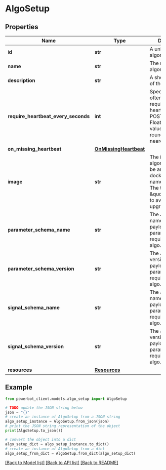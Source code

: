 # AlgoSetup


## Properties

Name | Type | Description | Notes
------------ | ------------- | ------------- | -------------
**id** | **str** | A unique id of the algorithm | 
**name** | **str** | The name of the algorithm | [optional] 
**description** | **str** | A short description of the algorithm | [optional] 
**require_heartbeat_every_seconds** | **int** | Specifies how often the algorithm requires a heartbeat via POST/.../heartbeat. Floating point values will be rounded to the nearest integer. | 
**on_missing_heartbeat** | [**OnMissingHeartbeat**](OnMissingHeartbeat.md) |  | 
**image** | **str** | The image of the algorithm, this can be any valid docker image name with a tag. The tag can not be \&quot;latest\&quot; to avoid accidental upgrades. | [optional] 
**parameter_schema_name** | **str** | The JSON schema name for the payload of object parameters required by the algo. | [optional] 
**parameter_schema_version** | **str** | The JSON schema version for the payload of object parameters required by the algo. | [optional] 
**signal_schema_name** | **str** | The JSON schema name for the payload of object parameters required by the algo. | [optional] 
**signal_schema_version** | **str** | The JSON schema version for the payload of object parameters required by the algo. | [optional] 
**resources** | [**Resources**](Resources.md) |  | [optional] 

## Example

```python
from powerbot_client.models.algo_setup import AlgoSetup

# TODO update the JSON string below
json = "{}"
# create an instance of AlgoSetup from a JSON string
algo_setup_instance = AlgoSetup.from_json(json)
# print the JSON string representation of the object
print(AlgoSetup.to_json())

# convert the object into a dict
algo_setup_dict = algo_setup_instance.to_dict()
# create an instance of AlgoSetup from a dict
algo_setup_from_dict = AlgoSetup.from_dict(algo_setup_dict)
```
[[Back to Model list]](../README.md#documentation-for-models) [[Back to API list]](../README.md#documentation-for-api-endpoints) [[Back to README]](../README.md)


